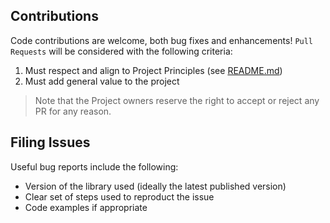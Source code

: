## Contributions

Code contributions are welcome, both bug fixes and enhancements!  `Pull 
Requests` will be considered with the following criteria:

1. Must respect and align to Project Principles (see [README.md](https://github.com/wvanvlaenderen/homebridge-smart-trainer/blob/master/README.md))
2. Must add general value to the project

> Note that the Project owners reserve the right to accept or reject any PR
> for any reason.

## Filing Issues

Useful bug reports include the following:

* Version of the library used (ideally the latest published version)
* Clear set of steps used to reproduct the issue
* Code examples if appropriate
